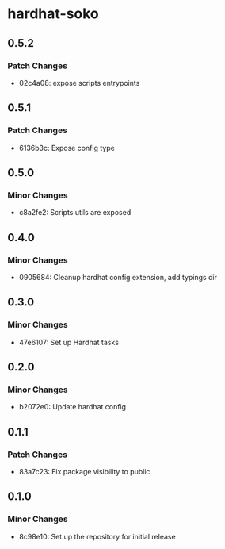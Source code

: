 # hardhat-soko

## 0.5.2

### Patch Changes

- 02c4a08: expose scripts entrypoints

## 0.5.1

### Patch Changes

- 6136b3c: Expose config type

## 0.5.0

### Minor Changes

- c8a2fe2: Scripts utils are exposed

## 0.4.0

### Minor Changes

- 0905684: Cleanup hardhat config extension, add typings dir

## 0.3.0

### Minor Changes

- 47e6107: Set up Hardhat tasks

## 0.2.0

### Minor Changes

- b2072e0: Update hardhat config

## 0.1.1

### Patch Changes

- 83a7c23: Fix package visibility to public

## 0.1.0

### Minor Changes

- 8c98e10: Set up the repository for initial release
